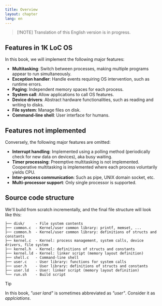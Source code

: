 ```yaml
---
title: Overview
layout: chapter
lang: en
---
```


> [!NOTE] Translation of this English version is in progress.

## Features in 1K LoC OS

In this book, we will implement the following major features:

- **Multitasking**: Switch between processes, making multiple programs appear to run simultaneously.
- **Exception handler**: Handle events requiring OS intervention, such as runtime errors.
- **Paging**: Independent memory spaces for each process.
- **System call**: Allow applications to call OS features.
- **Device drivers**: Abstract hardware functionalities, such as reading and writing to disks.
- **File system**: Manage files on disk.
- **Command-line shell**: User interface for humans.

## Features not implemented

Conversely, the following major features are omitted:

- **Interrupt handling**: Implemented using a polling method (periodically check for new data on devices), aka busy waiting.
- **Timer processing**: Preemptive multitasking is not implemented. Cooperative multitasking is implemented where each process voluntarily yields CPU.
- **Inter-process communication**: Such as pipe, UNIX domain socket, etc.
- **Multi-processor support**: Only single processor is supported.

## Source code structure

We'll build from scratch incrementally, and the final file structure will look like this:

```
├── disk/     - File system contents
├── common.c  - Kernel/user common library: printf, memset, ...
├── common.h  - Kernel/user common library: definitions of structs and constants
├── kernel.c  - Kernel: process management, system calls, device drivers, file system
├── kernel.h  - Kernel: definitions of structs and constants
├── kernel.ld - Kernel: linker script (memory layout definition)
├── shell.c   - Command-line shell
├── user.c    - User library: functions for system calls
├── user.h    - User library: definitions of structs and constants
├── user.ld   - User: linker script (memory layout definition)
└── run.sh    - Build script
```

> [!TIP]
>
> In this book, _"user land"_ is sometimes abbreviated as _"user"_. Consider it as _applciations_.
